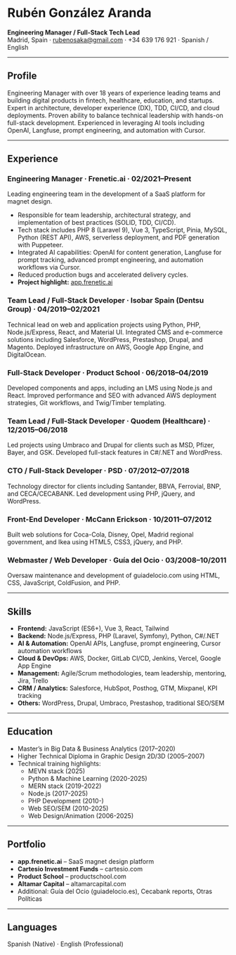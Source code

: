 # Rubén González Aranda

**Engineering Manager / Full-Stack Tech Lead**  
Madrid, Spain · rubenosaka@gmail.com · +34 639 176 921 · Spanish / English

---

## Profile

Engineering Manager with over 18 years of experience leading teams and building digital products in fintech, healthcare, education, and startups. Expert in architecture, developer experience (DX), TDD, CI/CD, and cloud deployments. Proven ability to balance technical leadership with hands-on full-stack development. Experienced in leveraging AI tools including OpenAI, Langfuse, prompt engineering, and automation with Cursor.

---

## Experience

### Engineering Manager · Frenetic.ai · 02/2021–Present

Leading engineering team in the development of a SaaS platform for magnet design.

- Responsible for team leadership, architectural strategy, and implementation of best practices (SOLID, TDD, CI/CD).
- Tech stack includes PHP 8 (Laravel 9), Vue 3, TypeScript, Pinia, MySQL, Python (REST API), AWS, serverless deployment, and PDF generation with Puppeteer.
- Integrated AI capabilities: OpenAI for content generation, Langfuse for prompt tracking, advanced prompt engineering, and automation workflows via Cursor.
- Reduced production bugs and accelerated delivery cycles.
- **Project highlight:** [app.frenetic.ai](https://app.frenetic.ai)

### Team Lead / Full-Stack Developer · Isobar Spain (Dentsu Group) · 04/2019–02/2021

Technical lead on web and application projects using Python, PHP, Node.js/Express, React, and Material UI. Integrated CMS and e-commerce solutions including Salesforce, WordPress, Prestashop, Drupal, and Magento. Deployed infrastructure on AWS, Google App Engine, and DigitalOcean.

### Full-Stack Developer · Product School · 06/2018–04/2019

Developed components and apps, including an LMS using Node.js and React. Improved performance and SEO with advanced AWS deployment strategies, Git workflows, and Twig/Timber templating.

### Team Lead / Full-Stack Developer · Quodem (Healthcare) · 12/2015–06/2018

Led projects using Umbraco and Drupal for clients such as MSD, Pfizer, Bayer, and GSK. Developed full-stack features in C#/.NET and WordPress.

### CTO / Full-Stack Developer · PSD · 07/2012–07/2018

Technology director for clients including Santander, BBVA, Ferrovial, BNP, and CECA/CECABANK. Led development using PHP, jQuery, and WordPress.

### Front-End Developer · McCann Erickson · 10/2011–07/2012

Built web solutions for Coca-Cola, Disney, Opel, Madrid regional government, and Ikea using HTML5, CSS3, jQuery, and PHP.

### Webmaster / Web Developer · Guía del Ocio · 03/2008–10/2011

Oversaw maintenance and development of guiadelocio.com using HTML, CSS, JavaScript, ColdFusion, and PHP.

---

## Skills

- **Frontend:** JavaScript (ES6+), Vue 3, React, Tailwind
- **Backend:** Node.js/Express, PHP (Laravel, Symfony), Python, C#/.NET
- **AI & Automation:** OpenAI APIs, Langfuse, prompt engineering, Cursor automation workflows
- **Cloud & DevOps:** AWS, Docker, GitLab CI/CD, Jenkins, Vercel, Google App Engine
- **Management:** Agile/Scrum methodologies, team leadership, mentoring, Jira, Trello
- **CRM / Analytics:** Salesforce, HubSpot, Posthog, GTM, Mixpanel, KPI tracking
- **Others:** WordPress, Drupal, Umbraco, Prestashop, traditional SEO/SEM

---

## Education

- Master’s in Big Data & Business Analytics (2017–2020)
- Higher Technical Diploma in Graphic Design 2D/3D (2005–2007)
- Technical training highlights:
  - MEVN stack (2025)
  - Python & Machine Learning (2020-2025)
  - MERN stack (2019-2022)
  - Node.js (2017-2025)
  - PHP Development (2010-)
  - Web SEO/SEM (2010-2025)
  - Web Design/Animation (2006-2025)

---

## Portfolio

- **app.frenetic.ai** – SaaS magnet design platform
- **Cartesio Investment Funds** – cartesio.com
- **Product School** – productschool.com
- **Altamar Capital** – altamarcapital.com
- Additional: Guía del Ocio (guiadelocio.es), Cecabank reports, Otras Políticas

---

## Languages

Spanish (Native) · English (Professional)
